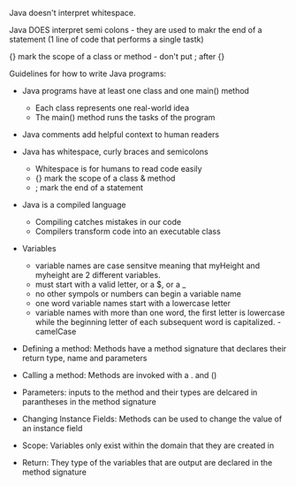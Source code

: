 Java doesn't interpret whitespace.

Java DOES interpret semi colons - they are used to makr the end of a statement (1 line of code that performs a single tastk)

{} mark the scope of a class or method - don't put ; after {}

Guidelines for how to write Java programs: 
* Java programs have at least one class and one main() method
    - Each class represents one real-world idea
    - The main() method runs the tasks of the program
* Java comments add helpful context to human readers
* Java has whitespace, curly braces and semicolons
    - Whitespace is for humans to read code easily
    - {} mark the scope of a class & method 
    - ; mark the end of a statement
* Java is a compiled language 
    - Compiling catches mistakes in our code 
    - Compilers transform code into an executable class

* Variables
    - variable names are case sensitve meaning that myHeight and myheight are 2 different variables.
    - must start with a valid letter, or a $, or a _
    - no other sympols or numbers can begin a variable name 
    - one word variable names start with a lowercase letter
    - variable names with more than one word, the first letter is lowercase while the beginning letter of each subsequent word is capitalized. - camelCase

* Defining a method: Methods have a method signature that declares their return type, name and parameters

* Calling a method: Methods are invoked with a . and ()

* Parameters: inputs to the method and their types are delcared in parantheses in the method signature

* Changing Instance Fields: Methods can be used to change the value of an instance field

* Scope: Variables only exist within the domain that they are created in

* Return: They type of the variables that are output are declared in the method signature